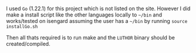 I used `Go` (1.22.1) for this project which is not listed on the site.
However I did make a install script like the other languages locally to 
`~/bin` and works/tested on isengard assuming the user has a `~/bin`
by running `source installGo.sh`

Then all thats required is to run make and the `LUTHOR` binary should be
created/compiled.

